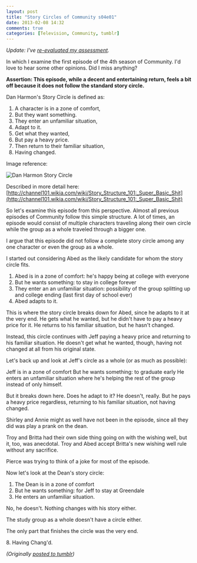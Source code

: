 ```yaml
---
layout: post
title: "Story Circles of Community s04e01"
date: 2013-02-08 14:32
comments: true
categories: [Television, Community, tumblr]
---
```

*Update: I've [re-evaluated my assessment](http://genetik.tumblr.com/post/42638149372/updated-evaluation-of-community-s04e01).*

In which I examine the first episode of the 4th season of Community. I'd love to hear some other opinions. Did I miss anything?

**Assertion: This episode, while a decent and entertaining return, feels a bit off because it does not follow the standard story circle.**

Dan Harmon's Story Circle is defined as:

1. A character is in a zone of comfort,
2. But they want something.
3. They enter an unfamiliar situation,
4. Adapt to it.
5. Get what they wanted,
6. But pay a heavy price.
7. Then return to their familiar situation,
8. Having changed.

Image reference:

![Dan Harmon Story Circle](http://images2.wikia.nocookie.net/__cb20090811020235/channel101/images/e/ec/DanHarmon%27s_BasicModelForStoryStructure.jpg)

Described in more detail here: [http://channel101.wikia.com/wiki/Story_Structure_101:_Super_Basic_Shit](http://channel101.wikia.com/wiki/Story_Structure_101:_Super_Basic_Shit)

So let's examine this episode from this perspective. Almost all previous episodes of Community follow this simple structure. A lot of times, an episode would consist of multiple characters traveling along their own circle while the group as a whole traveled through a bigger one.

I argue that this episode did not follow a complete story circle among any one character or even the group as a whole.

I started out considering Abed as the likely candidate for whom the story circle fits.

1. Abed is in a zone of comfort: he's happy being at college with everyone
2. But he wants something: to stay in college forever
3. They enter an an unfamiliar situation: possibility of the group splitting up and college ending (last first day of school ever)
4. Abed adapts to it.

This is where the story circle breaks down for Abed, since he adapts to it at the very end. He gets what he wanted, but he didn't have to pay a heavy price for it. He returns to his familiar situation, but he hasn't changed.

Instead, this circle continues with Jeff paying a heavy price and returning to his familiar situation. He doesn't get what he wanted, though, having not changed at all from his original state.

Let's back up and look at Jeff's circle as a whole (or as much as possible):

Jeff is in a zone of comfort
But he wants something: to graduate early
He enters an unfamiliar situation where he's helping the rest of the group instead of only himself.

But it breaks down here. Does he adapt to it? He doesn't, really. But he pays a heavy price regardless, returning to his familiar situation, not having changed.

Shirley and Annie might as well have not been in the episode, since all they did was play a prank on the dean.

Troy and Britta had their own side thing going on with the wishing well, but it, too, was anecdotal. Troy and Abed accept Britta's new wishing well rule without any sacrifice.

Pierce was trying to think of a joke for most of the episode.

Now let's look at the Dean's story circle:

1. The Dean is in a zone of comfort
2. But he wants something: for Jeff to stay at Greendale
3. He enters an unfamiliar situation.

No, he doesn't. Nothing changes with his story either.

The study group as a whole doesn't have a circle either.

The only part that finishes the circle was the very end.

8\. Having Chang'd.

*(Originally [posted to tumblr](http://genetik.tumblr.com/post/42602538850/story-circles-of-community-s04e01))*
